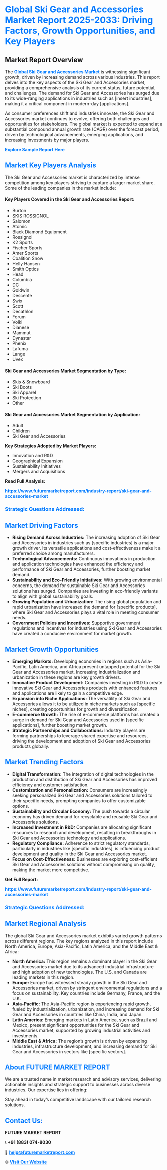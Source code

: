<h1 style="color: #007BFF;">Global Ski Gear and Accessories Market Report 2025-2033: Driving Factors, Growth Opportunities, and Key Players</h1>

<section id="overview">
<h2>Market Report Overview</h2>
<p>The <a href="https://www.futuremarketreport.com/industry-report/ski-gear-and-accessories-market" style="color: #007BFF; text-decoration: none;"><strong>Global Ski Gear and Accessories Market</strong></a> is witnessing significant growth, driven by increasing demand across various industries. This report delves into the key aspects of the Ski Gear and Accessories market, providing a comprehensive analysis of its current status, future potential, and challenges. The demand for Ski Gear and Accessories has surged due to its wide-ranging applications in industries such as [insert industries], making it a critical component in modern-day [applications].</p>
<p>As consumer preferences shift and industries innovate, the Ski Gear and Accessories market continues to evolve, offering both challenges and opportunities for stakeholders. The global market is expected to expand at a substantial compound annual growth rate (CAGR) over the forecast period, driven by technological advancements, emerging applications, and increasing investments by major players.</p>
</section>

<section id="overview">
<p><a href="https://www.futuremarketreport.com/request-sample/reportId=112017" style="color: #007BFF; text-decoration: none;"><strong>Explore Sample Report Here</strong></a></p>
</section>

<section id="key-players">
<h2 style="color: #007BFF;">Market Key Players Analysis</h2>
<p>The Ski Gear and Accessories market is characterized by intense competition among key players striving to capture a larger market share. Some of the leading companies in the market include:</p>
<h4>Key Players Covered in the Ski Gear and Accessories Report:</h4>
<ul><li>Burton</li><li>SKIS ROSSIGNOL</li><li>Salomon</li><li>Atomic</li><li>Black Diamond Equipment</li><li>Rossignol</li><li>K2 Sports</li><li>Fischer Sports</li><li>Amer Sports</li><li>Coalition Snow</li><li>Helly Hansen</li><li>Smith Optics</li><li>Head</li><li>Columbia</li><li>DC</li><li>Goldwin</li><li>Descente</li><li>Swix</li><li>Scott</li><li>Decathlon</li><li>Forum</li><li>Volkl</li><li>Dianese</li><li>Mammut</li><li>Dynastar</li><li>Phenix</li><li>Lafuma</li><li>Lange</li><li>Uvex</li></ul>
<h4>Ski Gear and Accessories Market Segmentation by Type:</h4>
<ul><li>Skis &amp; Snowboard</li><li>Ski Boots</li><li>Ski Apparel</li><li>Ski Protection</li><li>Other</li></ul>

<h4>Ski Gear and Accessories Market Segmentation by Application:</h4>
<ul><li>Adult</li><li>Children</li><li>Ski Gear and Accessories</li></ul>
<p><strong>Key Strategies Adopted by Market Players:</strong></p>
<ul>
<li>Innovation and R&D</li>
<li>Geographical Expansion</li>
<li>Sustainability Initiatives</li>
<li>Mergers and Acquisitions</li>
</ul>
</section>

<section>
<p><strong>Read Full Analysis: </strong></p><a href="https://www.futuremarketreport.com/industry-report/ski-gear-and-accessories-market" style="color: #007BFF; text-decoration: none;"><strong>https://www.futuremarketreport.com/industry-report/ski-gear-and-accessories-market</strong></a>
<h3 style="color: #007BFF;">Strategic Questions Addressed:</h3>
</section>

<section id="driving-factors">
<h2 style="color: #007BFF;">Market Driving Factors</h2>
<ul>
<li><strong>Rising Demand Across Industries:</strong> The increasing adoption of Ski Gear and Accessories in industries such as [specific industries] is a major growth driver. Its versatile applications and cost-effectiveness make it a preferred choice among manufacturers.</li>
<li><strong>Technological Advancements:</strong> Continuous innovations in production and application technologies have enhanced the efficiency and performance of Ski Gear and Accessories, further boosting market demand.</li>
<li><strong>Sustainability and Eco-Friendly Initiatives:</strong> With growing environmental concerns, the demand for sustainable Ski Gear and Accessories solutions has surged. Companies are investing in eco-friendly variants to align with global sustainability goals.</li>
<li><strong>Growing Population and Urbanization:</strong> The rising global population and rapid urbanization have increased the demand for [specific products], where Ski Gear and Accessories plays a vital role in meeting consumer needs.</li>
<li><strong>Government Policies and Incentives:</strong> Supportive government regulations and incentives for industries using Ski Gear and Accessories have created a conducive environment for market growth.</li>
</ul>
</section>

<section id="growth-opportunities">
<h2 style="color: #007BFF;">Market Growth Opportunities</h2>
<ul>
<li><strong>Emerging Markets:</strong> Developing economies in regions such as Asia-Pacific, Latin America, and Africa present untapped potential for the Ski Gear and Accessories market. Increasing industrialization and urbanization in these regions are key growth drivers.</li>
<li><strong>Innovative Product Development:</strong> Companies investing in R&D to create innovative Ski Gear and Accessories products with enhanced features and applications are likely to gain a competitive edge.</li>
<li><strong>Expansion into Niche Applications:</strong> The versatility of Ski Gear and Accessories allows it to be utilized in niche markets such as [specific niches], creating opportunities for growth and diversification.</li>
<li><strong>E-commerce Growth:</strong> The rise of e-commerce platforms has created a surge in demand for Ski Gear and Accessories used in [specific applications], further boosting market growth.</li>
<li><strong>Strategic Partnerships and Collaborations:</strong> Industry players are forming partnerships to leverage shared expertise and resources, driving the development and adoption of Ski Gear and Accessories products globally.</li>
</ul>
</section>

<section id="trending-factors">
<h2 style="color: #007BFF;">Market Trending Factors</h2>
<ul>
<li><strong>Digital Transformation:</strong> The integration of digital technologies in the production and distribution of Ski Gear and Accessories has improved efficiency and customer satisfaction.</li>
<li><strong>Customization and Personalization:</strong> Consumers are increasingly seeking personalized Ski Gear and Accessories solutions tailored to their specific needs, prompting companies to offer customizable options.</li>
<li><strong>Sustainability and Circular Economy:</strong> The push towards a circular economy has driven demand for recyclable and reusable Ski Gear and Accessories solutions.</li>
<li><strong>Increased Investment in R&D:</strong> Companies are allocating significant resources to research and development, resulting in breakthroughs in Ski Gear and Accessories technology and applications.</li>
<li><strong>Regulatory Compliance:</strong> Adherence to strict regulatory standards, particularly in industries like [specific industries], is influencing product development and quality in the Ski Gear and Accessories market.</li>
<li><strong>Focus on Cost-Effectiveness:</strong> Businesses are exploring cost-efficient Ski Gear and Accessories solutions without compromising on quality, making the market more competitive.</li>
</ul>
</section>

<section>
<p><strong>Get Full Report: </strong></p><a href="https://www.futuremarketreport.com/industry-report/ski-gear-and-accessories-market" style="color: #007BFF; text-decoration: none;"><strong>https://www.futuremarketreport.com/industry-report/ski-gear-and-accessories-market</strong></a>
<h3 style="color: #007BFF;">Strategic Questions Addressed:</h3>
</section>


<section id="regional-analysis">
<h2 style="color: #007BFF;">Market Regional Analysis</h2>
<p>The global Ski Gear and Accessories market exhibits varied growth patterns across different regions. The key regions analyzed in this report include North America, Europe, Asia-Pacific, Latin America, and the Middle East & Africa:</p>
<ul>
<li><strong>North America:</strong> This region remains a dominant player in the Ski Gear and Accessories market due to its advanced industrial infrastructure and high adoption of new technologies. The U.S. and Canada are leading markets in this region.</li>
<li><strong>Europe:</strong> Europe has witnessed steady growth in the Ski Gear and Accessories market, driven by stringent environmental regulations and a focus on sustainability. Key countries include Germany, France, and the U.K.</li>
<li><strong>Asia-Pacific:</strong> The Asia-Pacific region is experiencing rapid growth, fueled by industrialization, urbanization, and increasing demand for Ski Gear and Accessories in countries like China, India, and Japan.</li>
<li><strong>Latin America:</strong> Emerging markets in Latin America, such as Brazil and Mexico, present significant opportunities for the Ski Gear and Accessories market, supported by growing industrial activities and investments.</li>
<li><strong>Middle East & Africa:</strong> The region’s growth is driven by expanding industries, infrastructure development, and increasing demand for Ski Gear and Accessories in sectors like [specific sectors].</li>
</ul>
</section>

<footer>
<h2 style="color: #007BFF;">About FUTURE MARKET REPORT</h2>
<p>We are a trusted name in market research and advisory services, delivering actionable insights and strategic support to businesses across diverse industries. Our expertise lies in offering:</p>

<p>Stay ahead in today’s competitive landscape with our tailored research solutions.</p>

<h2 style="color: #007BFF;">Contact Us:</h2>
<p><strong>FUTURE MARKET REPORT</strong></p>
<p>📞 <strong>+91 (883) 074-8030</strong></p>
<p>📧 <strong><a href="mailto:help@futuremarketreport.com" style="color: #007BFF;">help@futuremarketreport.com</a></strong></p>
<p>🌐 <strong><a href="https://www.futuremarketreport.com/" style="color: #007BFF;">Visit Our Website</a></strong></p>
</footer>